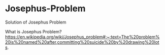 # Josephus-Problem
Solution of Josephus Problem

What is Josephus Problem? 
https://en.wikipedia.org/wiki/Josephus_problem#:~:text=The%20problem%20is%20named%20after,committing%20suicide%20by%20drawing%20lots.
